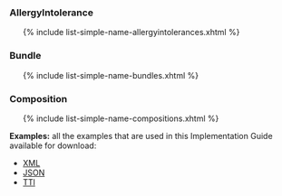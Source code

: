 ### AllergyIntolerance

<ul>{% include list-simple-name-allergyintolerances.xhtml %}</ul>

### Bundle

<ul>{% include list-simple-name-bundles.xhtml %}</ul>

### Composition

<ul>{% include list-simple-name-compositions.xhtml %}</ul>

**Examples:** all the examples that are used in this Implementation Guide available for download:

- [XML](examples.xml.zip)
- [JSON](examples.json.zip)
- [TTl](examples.ttl.zip)
